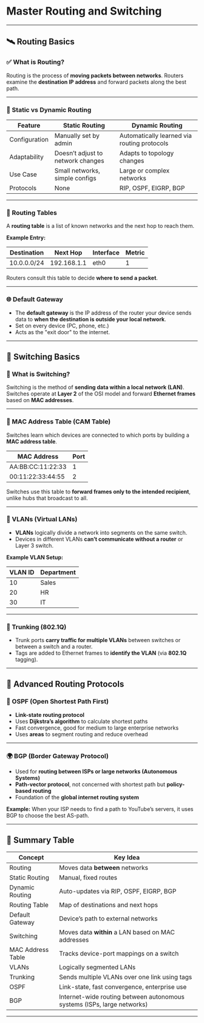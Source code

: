 
# Master Routing and Switching

---

## 🛰️ **Routing Basics**

### ✅ What is Routing?

Routing is the process of **moving packets between networks**.
Routers examine the **destination IP address** and forward packets along the best path.

---

### 🔀 Static vs Dynamic Routing

| Feature       | Static Routing                    | Dynamic Routing                             |
| ------------- | --------------------------------- | ------------------------------------------- |
| Configuration | Manually set by admin             | Automatically learned via routing protocols |
| Adaptability  | Doesn’t adjust to network changes | Adapts to topology changes                  |
| Use Case      | Small networks, simple configs    | Large or complex networks                   |
| Protocols     | None                              | RIP, OSPF, EIGRP, BGP                       |

---

### 📘 Routing Tables

A **routing table** is a list of known networks and the next hop to reach them.

**Example Entry:**

| Destination | Next Hop    | Interface | Metric |
| ----------- | ----------- | --------- | ------ |
| 10.0.0.0/24 | 192.168.1.1 | eth0      | 1      |

Routers consult this table to decide **where to send a packet**.

---

### 🌐 Default Gateway

* The **default gateway** is the IP address of the router your device sends data to **when the destination is outside your local network**.
* Set on every device (PC, phone, etc.)
* Acts as the "exit door" to the internet.

---

## 🔄 **Switching Basics**

### 📶 What is Switching?

Switching is the method of **sending data within a local network (LAN)**.
Switches operate at **Layer 2** of the OSI model and forward **Ethernet frames** based on **MAC addresses**.

---

### 🧠 MAC Address Table (CAM Table)

Switches learn which devices are connected to which ports by building a **MAC address table**.

| MAC Address         | Port |
| ------------------- | ---- |
| AA\:BB\:CC:11:22:33 | 1    |
| 00:11:22:33:44:55   | 2    |

Switches use this table to **forward frames only to the intended recipient**, unlike hubs that broadcast to all.

---

### 🧩 VLANs (Virtual LANs)

* **VLANs** logically divide a network into segments on the same switch.
* Devices in different VLANs **can’t communicate without a router** or Layer 3 switch.

**Example VLAN Setup:**

| VLAN ID | Department |
| ------- | ---------- |
| 10      | Sales      |
| 20      | HR         |
| 30      | IT         |

---

### 🧵 Trunking (802.1Q)

* Trunk ports **carry traffic for multiple VLANs** between switches or between a switch and a router.
* Tags are added to Ethernet frames to **identify the VLAN** (via **802.1Q** tagging).

---

## 🚀 Advanced Routing Protocols

### 📍 OSPF (Open Shortest Path First)

* **Link-state routing protocol**
* Uses **Dijkstra’s algorithm** to calculate shortest paths
* Fast convergence, good for medium to large enterprise networks
* Uses **areas** to segment routing and reduce overhead

---

### 🌍 BGP (Border Gateway Protocol)

* Used for **routing between ISPs or large networks (Autonomous Systems)**
* **Path-vector protocol**, not concerned with shortest path but **policy-based routing**
* Foundation of the **global internet routing system**

**Example:**
When your ISP needs to find a path to YouTube’s servers, it uses BGP to choose the best AS-path.

---

## 🧠 Summary Table

| Concept           | Key Idea                                                                |
| ----------------- | ----------------------------------------------------------------------- |
| Routing           | Moves data **between** networks                                         |
| Static Routing    | Manual, fixed routes                                                    |
| Dynamic Routing   | Auto-updates via RIP, OSPF, EIGRP, BGP                                  |
| Routing Table     | Map of destinations and next hops                                       |
| Default Gateway   | Device’s path to external networks                                      |
| Switching         | Moves data **within** a LAN based on MAC addresses                      |
| MAC Address Table | Tracks device-port mappings on a switch                                 |
| VLANs             | Logically segmented LANs                                                |
| Trunking          | Sends multiple VLANs over one link using tags                           |
| OSPF              | Link-state, fast convergence, enterprise use                            |
| BGP               | Internet-wide routing between autonomous systems (ISPs, large networks) |

---
